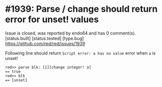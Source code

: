 
#1939: Parse / change should return error for unset! values
================================================================================
Issue is closed, was reported by endo64 and has 0 comment(s).
[status.built] [status.tested] [type.bug]
<https://github.com/red/red/issues/1939>

Following line should return `Script error: a has no value` error when `a` is unset!

```
red>> parse blk: [1][change integer! a]
== true
red>> blk
== [unset]
```



